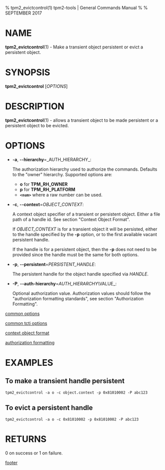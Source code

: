 % tpm2_evictcontrol(1) tpm2-tools | General Commands Manual
%
% SEPTEMBER 2017

# NAME

**tpm2_evictcontrol**(1) - Make a transient object persistent or evict a persistent object.

# SYNOPSIS

**tpm2_evictcontrol** [*OPTIONS*]

# DESCRIPTION

**tpm2_evictcontrol**(1) - allows a transient object to be made persistent or a persistent object to
be evicted.

# OPTIONS

  * **-a**, **--hierarchy**=_AUTH\_HIERARCHY\_:

    The authorization hierarchy used to authorize the commands. Defaults to the "owner" hierarchy.
    Supported options are:
      * **o** for **TPM_RH_OWNER**
      * **p** for **TPM_RH_PLATFORM**
      * **`<num>`** where a raw number can be used.

  * **-c**, **--context**=_OBJECT_CONTEXT_:

    A context object specifier of a transient or persistent object.
    Either a file path of a handle id. See section "Context Object Format".

    If _OBJECT\_CONTEXT_ is for a transient object it will be persisted, either
    to the handle specified by the **-p** option, or to the first available vacant
    persistent handle.

    If the handle is for a persistent object, then the **-p** does not need to
    be provided since the handle must be the same for both options.

  * **-p**, **--persistent**=_PERSISTENT\_HANDLE_:

    The persistent handle for the object handle specified via _HANDLE_.

  * **-P**, **--auth-hierarchy**=_AUTH\_HIERARCHY_\VALUE_:

    Optional authorization value. Authorization values should follow the
    "authorization formatting standards", see section "Authorization Formatting".

[common options](common/options.md)

[common tcti options](common/tcti.md)

[context object format](commmon/ctxobj.md)

[authorization formatting](common/password.md)

# EXAMPLES

## To make a transient handle persistent
```
tpm2_evictcontrol -a o -c object.context -p 0x81010002 -P abc123
```
## To evict a persistent handle
```
tpm2_evictcontrol -a o -c 0x81010002 -p 0x81010002 -P abc123
```

# RETURNS

0 on success or 1 on failure.

[footer](common/footer.md)
